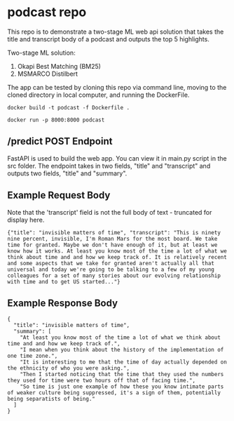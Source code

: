 # podcast repo

This repo is to demonstrate a two-stage ML web api solution that takes the title and transcript body of a podcast and outputs the top 5 highlights.

Two-stage ML solution:
1) Okapi Best Matching (BM25) 
2) MSMARCO Distilbert

The app can be tested by cloning this repo via command line, moving to the cloned directory in local computer, and running the DockerFile.
```
docker build -t podcast -f Dockerfile .

docker run -p 8000:8000 podcast
```

## /predict POST Endpoint
FastAPI is used to build the web app. You can view it in main.py script in the src folder. The endpoint takes in two fields, "title" and "transcript" and outputs two fields, "title" and "summary".

## Example Request Body
Note that the 'transcript' field is not the full body of text - truncated for display here.

```
{"title": "invisible matters of time", "transcript": "This is ninety nine percent, invisible, I'm Roman Mars for the most board. We take time for granted. Maybe we don't have enough of it, but at least we know how it works. At least you know most of the time a lot of what we think about time and and how we keep track of. It is relatively recent and some aspects that we take for granted aren't actually all that universal and today we're going to be talking to a few of my young colleagues for a set of many stories about our evolving relationship with time and to get US started..."}
```

## Example Response Body
```
{
  "title": "invisible matters of time",
  "summary": [
    "At least you know most of the time a lot of what we think about time and and how we keep track of.",
    "I mean when you think about the history of the implementation of one time zone.",
    "It is interesting to me that the time of day actually depended on the ethnicity of who you were asking.",
    "Then I started noticing that the time that they used the numbers they used for time were two hours off that of facing time.",
    "So time is just one example of how these you know intimate parts of weaker culture being suppressed, it's a sign of them, potentially being separatists of being."
  ]
}
```
